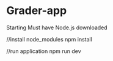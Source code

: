 # Grader-app

Starting 
Must have Node.js downloaded

//install node_modules
npm install 

//run application
npm run dev
